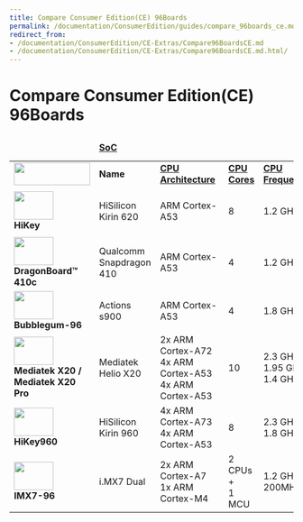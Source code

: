```yaml
---
title: Compare Consumer Edition(CE) 96Boards
permalink: /documentation/ConsumerEdition/guides/compare_96boards_ce.md.html
redirect_from:
- /documentation/ConsumerEdition/CE-Extras/Compare96BoardsCE.md
- /documentation/ConsumerEdition/CE-Extras/Compare96BoardsCE.md.html/
---
```

# Compare Consumer Edition(CE) 96Boards

<table align="center">
<thead>
	<tr>
		<td></td>
		<td colspan="5"><a href="https://en.wikipedia.org/wiki/System_on_a_chip"><b>SoC</a></td>
		<td colspan="2"><a href="https://en.wikipedia.org/wiki/Random-access_memory"><b>RAM</a></td>
		<td colspan="2"><b>On-Board Storage</td>
	</tr>
</thead>
<tbody>
	<tr>
		<td><img src="https://i.imgur.com/mKjYKTH.png" data-canonical-src="https://i.imgur.com/mKjYKTH.png" width="135" height="40" /></td>
		<td><b>Name</td>
		<td><a href="https://en.wikipedia.org/wiki/ARM_architecture"><b>CPU Architecture&shy;</a></td>
		<td><a href="https://en.wikipedia.org/wiki/Multi-core_processor"><b>CPU Cores</a></td>
		<td><a href=""><b>CPU Frequency&shy;</a></td>
		<td><a href="https://en.wikipedia.org/wiki/Graphics_processing_unit"><b>GPU</a></td>
		<td><b>Size&shy;</td>
		<td><b>Type</td>
		<td><b>Size&shy;</td>
		<td><b>Type</td>
	</tr>
	<tr>
		<td> <img src="https://i.imgur.com/0e7lsoO.png" data-canonical-src="https://i.imgur.com/0e7lsoO.png" width="70" height="50" /> <br><b>HiKey</td>
		<td>HiSilicon<br>Kirin 620</td>
		<td>ARM Cortex-A53</td>
		<td>8</td>
		<td>1.2 GHz</td>
		<td>Mali-450 MP4</td>
		<td>1 GB /<br> 2 GB</td>
		<td>LPDDR3</td>
		<td>8 GB</td>
		<td>eMMC</td>
	</tr>
	<tr>
		<td><img src="https://i.imgur.com/4a5GXRd.png" data-canonical-src="https://i.imgur.com/4a5GXRd.png" width="70" height="50" /> <br><b>DragonBoard™ 410c</td>
		<td>Qualcomm<br>Snapdragon 410</td>
		<td>ARM Cortex-A53</td>
		<td>4</td>
		<td>1.2 GHz</td>
		<td>Qualcomm<br>Adreno 306</td>
		<td>1 GB</td>
		<td>LPDDR3</td>
		<td>8 GB</td>
		<td>eMMC 4.5</td>
	</tr>
	<tr>
		<td> <img src="https://i.imgur.com/ykySoFc.png" data-canonical-src="https://i.imgur.com/ykySoFc.png" width="70" height="50" /> <br><b>Bubblegum-96</td>
		<td>Actions<br>s900</td>
		<td>ARM Cortex-A53</td>
		<td>4</td>
		<td>1.8 GHz</td>
		<td>PowerVR G6230</td>
		<td>2 GB</td>
		<td>LPDDR3</td>
		<td>8 GB</td>
		<td>eMMC 4.5</td>
	</tr>
	<tr>
		<td> <img src="https://i.imgur.com/kSjTguX.png" data-canonical-src="https://i.imgur.com/kSjTguX.png" width="70" height="50" /> <br><b>Mediatek X20 /<br>Mediatek X20 Pro</td>
		<td>Mediatek<br>Helio X20</td>
		<td>2x ARM Cortex-A72<br>4x ARM Cortex-A53<br>4x ARM Cortex-A53</td>
		<td>10</td>
		<td>2.3 GHz<br>1.95 GHz<br>1.4 GHz</td>
		<td>Mali-T880</td>
		<td>2 GB</td>
		<td>LPDDR3</td>
		<td>8 GB</td>
		<td>eMMC 5.1</td>
	</tr>
	<tr>
	<td><img src="https://www.96boards.org/product/ce/hikey960/images/hikey-960-SD-front.jpg" data-canonical-src="https://www.96boards.org/product/ce/hikey960/images/hikey-960-SD-front.jpg" width="70" height="50" /> <br><b>HiKey960</td>
	<td>HiSilicon<br>Kirin 960</td>
	<td>4x ARM Cortex-A73<br>4x ARM Cortex-A53</td>
	<td>8</td>
	<td>2.3 GHz<br>1.8 GHz</td>
	<td>Mali G71 MP8</td>
	<td>3 GB</td>
	<td>LPDDR4</td>
	<td>32 GB</td>
	<td>UFS</td>
	</tr>
	<tr>
	<td><img src="https://www.96boards.org/product/ce/imx7-96/images/iMX7-96-front.jpg" data-canonical-src="https://www.96boards.org/product/ce/imx7-96/images/iMX7-96-front.jpg" width="70" height="50" /> <br><b>IMX7-96 </td>
	<td>i.MX7	Dual</td>
	<td>2x ARM Cortex-A7<br>1x ARM Cortex-M4</td>
	<td>2 CPUs + <br>1 MCU</td>
	<td>1.2 GHz<br>200MHz</td>
	<td>N/A</td>
	<td>512 MB</td>
	<td>DRAM</td>
	<td>SD Card Only</td>
	<td>N/A</td>
	</tr>
	<tr>
</tbody>
</table>
